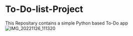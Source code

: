 # To-Do-list-Project
This Repositary contains a simple Python based To-Do app
![IMG_20221126_111320](https://user-images.githubusercontent.com/119035329/204074233-46c9aada-93ed-4888-86ca-ea6d1226f927.jpeg)
